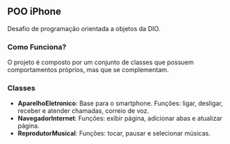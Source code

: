 ## POO iPhone
Desafio de programação orientada a objetos da DIO.

### Como Funciona?
O projeto é composto por um conjunto de classes que possuem comportamentos próprios, mas que se complementam.

### Classes

- **AparelhoEletronico**: Base para o smartphone. Funções: ligar, desligar, receber e atender chamadas, correio de voz.
- **NavegadorInternet**: Funções: exibir página, adicionar abas e atualizar página.
- **ReprodutorMusical**: Funções: tocar, pausar e selecionar músicas.

